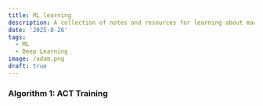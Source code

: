 ```yaml
---
title: ML learning
description: A collection of notes and resources for learning about machine learning.
date: '2025-8-26'
tags:
  - ML
  - Deep Learning
image: /adam.png
draft: true
---
```


### Algorithm 1: ACT Training

